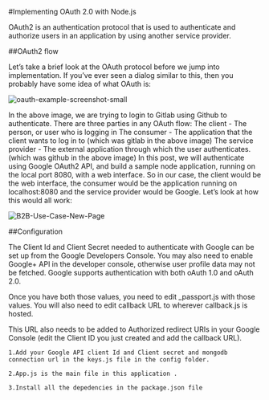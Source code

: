 #Implementing OAuth 2.0 with Node.js

OAuth2 is an authentication protocol that is used to authenticate and authorize users in an application by using another service provider. 

##OAuth2 flow


Let’s take a brief look at the OAuth protocol before we jump into implementation. If you’ve ever seen a dialog similar to this, then you probably have some idea of what OAuth is:

![oauth-example-screenshot-small](https://user-images.githubusercontent.com/54926196/69163413-28347780-0b14-11ea-9419-818101317ff0.jpeg)




In the above image, we are trying to login to Gitlab using Github to authenticate.
There are three parties in any OAuth flow:
The client - The person, or user who is logging in
The consumer - The application that the client wants to log in to (which was gitlab in the above image)
The service provider - The external application through which the user authenticates. (which was github in the above image)
 In this post, we will authenticate using Google  OAuth2 API, and build a sample node application, running on the local port 8080, with a web interface. So in our case, the client would be the web interface, the consumer would be the application running on localhost:8080 and the service provider would be Google. Let’s look at how this would all work:





![B2B-Use-Case-New-Page](https://user-images.githubusercontent.com/54926196/69162910-5796b480-0b13-11ea-800b-a251c743acc5.jpeg)







##Configuration

The Client Id and Client Secret needed to authenticate with Google can be set up from the Google Developers Console. You may also need to enable Google+ API in the developer console, otherwise user profile data may not be fetched. Google supports authentication with both oAuth 1.0 and oAuth 2.0.

Once you have both those values, you need to edit _passport.js with those values. You will also need to edit callback URL to wherever callback.js is hosted.

This URL also needs to be added to Authorized redirect URIs in your Google Console (edit the Client ID you just created and add the callback URL).


    1.Add your Google API client Id and Client secret and mongodb connection url in the keys.js file in the config folder.

    2.App.js is the main file in this application .

    3.Install all the depedencies in the package.json file
